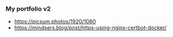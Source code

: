 ### My portfolio v2
- https://picsum.photos/1920/1080
- https://mindsers.blog/post/https-using-nginx-certbot-docker/
